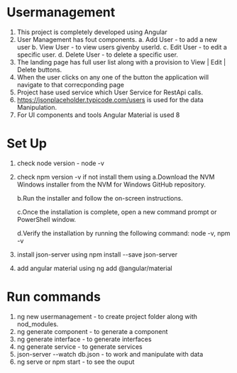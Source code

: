 # Usermanagement

1. This project is completely developed using Angular
2. User Management has fout components.
   a. Add User - to add a new user
   b. View User - to view users givenby userId.
   c. Edit User - to edit a specific user.
   d. Delete User - to delete a specific user.
3. The landing page has full user list along with a provision to View | Edit | Delete buttons.
4. When the user clicks on any one of the button the application will navigate to that correcponding page
5. Project hase used service which User Service for RestApi calls.
6. https://jsonplaceholder.typicode.com/users is used for the data Manipulation.
7. For UI components and tools Angular Material is used
   8

# Set Up

1. check node version - node -v
2. check npm version -v
   if not install them using
   a.Download the NVM Windows installer from the NVM for Windows GitHub repository.

   b.Run the installer and follow the on-screen instructions.

   c.Once the installation is complete, open a new command prompt or PowerShell window.

   d.Verify the installation by running the following command: node -v, npm -v

3. install json-server using npm install --save json-server
4. add angular material using ng add @angular/material

# Run commands

1. ng new usermanagement - to create project folder along with nod_modules.
2. ng generate component <componentname> - to generate a component
3. ng generate interface <interfacename> - to generate interfaces
4. ng generate service <servicename> - to generate services
5. json-server --watch db.json - to work and manipulate with data
6. ng serve or npm start - to see the ouput
